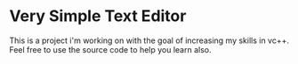Very Simple Text Editor
==================
This is a project i'm working on with the goal of increasing my skills in vc++.
Feel free to use the source code to help you learn also.